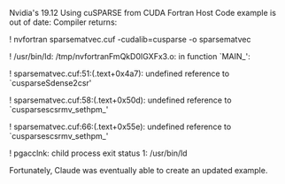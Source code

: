 Nvidia's 19.12 Using cuSPARSE from CUDA Fortran Host Code example is out of date:
Compiler returns:

! nvfortran sparsematvec.cuf -cudalib=cusparse -o sparsematvec

! /usr/bin/ld: /tmp/nvfortranFmQkD0IGXFx3.o: in function `MAIN_':

! sparsematvec.cuf:51:(.text+0x4a7): undefined reference to `cusparseSdense2csr'

! sparsematvec.cuf:58:(.text+0x50d): undefined reference to `cusparsescsrmv_sethpm_'

! sparsematvec.cuf:66:(.text+0x55e): undefined reference to `cusparsescsrmv_sethpm_'

! pgacclnk: child process exit status 1: /usr/bin/ld

Fortunately, Claude was eventually able to create an updated example.
